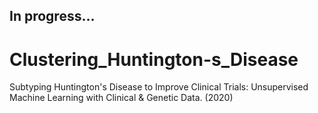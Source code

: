 ## In progress...

# Clustering_Huntington-s_Disease
Subtyping Huntington's Disease to Improve Clinical Trials: Unsupervised Machine Learning with Clinical &amp; Genetic Data. (2020)


